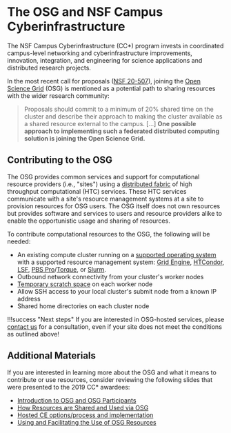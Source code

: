 The OSG and NSF Campus Cyberinfrastructure
==========================================

The NSF Campus Cyberinfrastructure (CC\*) program invests in coordinated campus-level networking and cyberinfrastructure
improvements, innovation, integration, and engineering for science applications and distributed research projects.

In the most recent call for proposals ([NSF 20-507](https://www.nsf.gov/pubs/2020/nsf20507/nsf20507.htm)), joining the
[Open Science Grid](https://www.opensciencegrid.org) (OSG) is mentioned as a potential path to sharing resources with
the wider research community:

> Proposals should commit to a minimum of 20% shared time on the cluster and describe their approach to making the
> cluster available as a shared resource external to the campus. [...]
> **One possible approach to implementing such a federated distributed computing solution is joining the Open Science
> Grid.**

Contributing to the OSG
-----------------------

The OSG provides common services and support for computational resource providers (i.e., "sites") using a
[distributed fabric](https://map.opensciencegrid.org) of high throughput computational (HTC) services.
These HTC services communicate with a site's resource management systems at a site to provision resources for OSG users.
The OSG itself does not own resources but provides software and services to users and resource providers alike to enable
the opportunistic usage and sharing of resources.

To contribute computational resources to the OSG, the following will be needed:

- An existing compute cluster running on a [supported operating system](https://opensciencegrid.org/docs/release/supported_platforms/)
  with a supported resource management system:
  [Grid Engine](http://www.univa.com/products/),
  [HTCondor](https://research.cs.wisc.edu/htcondor/),
  [LSF](https://www.ibm.com/us-en/marketplace/hpc-workload-management),
  [PBS Pro](https://www.pbsworks.com/PBSProduct.aspx?n=Altair-PBS-Professional&c=Overview-and-Capabilities)/[Torque](http://www.adaptivecomputing.com/products/torque/),
  or [Slurm](https://slurm.schedmd.com/).
- Outbound network connectivity from your cluster's worker nodes
- [Temporary scratch space](https://opensciencegrid.org/docs/worker-node/using-wn/#the-worker-node-environment) on each
  worker node
- Allow SSH access to your local cluster's submit node from a known IP address
- Shared home directories on each cluster node

!!!success "Next steps"
    If you are interested in OSG-hosted services, please [contact us](mailto:help@opensciencegrid.org) for a
    consultation, even if your site does not meet the conditions as outlined above!

Additional Materials
--------------------

If you are interested in learning more about the OSG and what it means to contribute or use resources, consider
reviewing the following slides that were presented to the 2019 CC\* awardees:

- [Introduction to OSG and OSG Participants](https://drive.google.com/file/d/12SvIOxXjlo4f2oJx9V9Oqbbu-oGXuJfa/view?usp=sharing)
- [How Resources are Shared and Used via OSG](https://drive.google.com/open?id=1_1N2LrsJr8A8wICk3FMVimOdUPbHhXLz)
- [Hosted CE options/process and implementation](https://docs.google.com/presentation/d/1YPdkslUT0r50W5dYqUm4Wlhv_nhhxIEhINhOwdSol1I/edit?usp=sharing)
- [Using and Facilitating the Use of OSG Resources](https://drive.google.com/file/d/19AatZvqa_gss-lPtagK3lqSA85GrqFMJ/view?usp=sharing)
